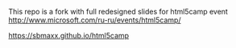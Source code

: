 This repo is a fork with full redesigned slides for html5camp event http://www.microsoft.com/ru-ru/events/html5camp/

https://sbmaxx.github.io/html5camp
